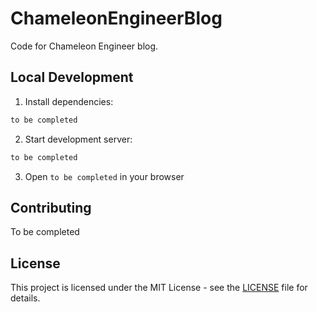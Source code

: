 # ChameleonEngineerBlog

Code for Chameleon Engineer blog.

## Local Development

1. Install dependencies:

```bash
to be completed
```

2. Start development server:

```bash
to be completed
```

3. Open `to be completed` in your browser

## Contributing

To be completed

## License

This project is licensed under the MIT License - see the [LICENSE](LICENSE) file for details.
